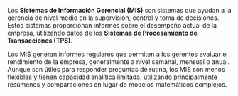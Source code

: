 Los **Sistemas de Información Gerencial (MIS)** son sistemas que ayudan a la gerencia de nivel medio en la supervisión, control y toma de decisiones. Estos sistemas proporcionan informes sobre el desempeño actual de la empresa, utilizando datos de los **Sistemas de Procesamiento de Transacciones (TPS)**.

Los MIS generan informes regulares que permiten a los gerentes evaluar el rendimiento de la empresa, generalmente a nivel semanal, mensual o anual. Aunque son útiles para responder preguntas de rutina, los MIS son menos flexibles y tienen capacidad analítica limitada, utilizando principalmente resúmenes y comparaciones en lugar de modelos matemáticos complejos.